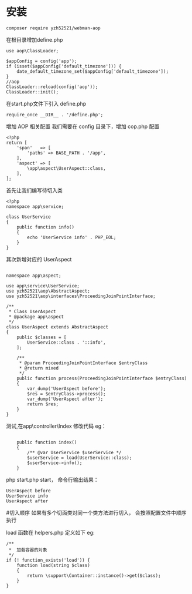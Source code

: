 # 安装
```
composer require yzh52521/webman-aop
```
在根目录增加define.php
```
use aop\ClassLoader;

$appConfig = config('app');
if (isset($appConfig['default_timezone'])) {
    date_default_timezone_set($appConfig['default_timezone']);
}
//aop
ClassLoader::reload(config('aop'));
ClassLoader::init();
```

在start.php文件下引入 define.php
```
require_once __DIR__ . '/define.php';

```

增加 AOP 相关配置
我们需要在 config 目录下，增加 cop.php 配置
```
<?php
return [
    'span'   => [
        'paths' => BASE_PATH . '/app',
    ],
    'aspect' => [
        \app\aspect\UserAspect::class,
    ],
];
```
首先让我们编写待切入类 
```
<?php
namespace app\service;

class UserService
{
    public function info()
    {
        echo 'UserService info' . PHP_EOL;
    }
}
```
其次新增对应的 UserAspect

```

namespace app\aspect;

use app\service\UserService;
use yzh52521\aop\AbstractAspect;
use yzh52521\aop\interfaces\ProceedingJoinPointInterface;

/**
 * Class UserAspect
 * @package app\aspect
 */
class UserAspect extends AbstractAspect
{
    public $classes = [
        UserService::class . '::info',
    ];

    /**
     * @param ProceedingJoinPointInterface $entryClass
     * @return mixed
     */
    public function process(ProceedingJoinPointInterface $entryClass)
    {
        var_dump('UserAspect before');
        $res = $entryClass->process();
        var_dump('UserAspect after');
        return $res;
    }
}
```

测试,在app\controller\Index 修改代码 eg：

```

    public function index()
    {
        /** @var UserService $userService */
        $userService = load(UserService::class);
        $userService->info();
    }

```
php start.php start， 命令行输出结果：
```
UserAspect before 
UserService info
UserAspect after 
```
#切入顺序
如果有多个切面类对同一个类方法进行切入， 会按照配置文件中顺序执行

load 函数在 helpers.php 定义如下 eg:
```
/**
 *  加载容器的对象
 */
if (! function_exists('load')) {
    function load(string $class)
    {
        return \support\Container::instance()->get($class);
    }
}
```




